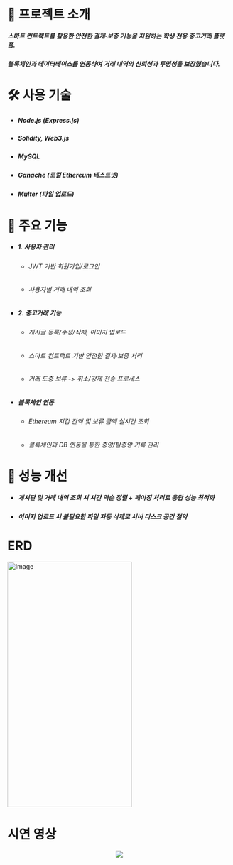 # 📝 프로젝트 소개
##### 스마트 컨트랙트를 활용한 안전한 결제·보증 기능을 지원하는 학생 전용 중고거래 플랫폼.
##### 블록체인과 데이터베이스를 연동하여 거래 내역의 신뢰성과 투명성을 보장했습니다.

# 🛠️ 사용 기술
+ ##### Node.js (Express.js)
+ ##### Solidity, Web3.js
+ ##### MySQL
+ ##### Ganache (로컬 Ethereum 테스트넷)
+ ##### Multer (파일 업로드)

# 🚀 주요 기능
+ ##### 1. 사용자 관리
    + ###### JWT 기반 회원가입/로그인
    + ###### 사용자별 거래 내역 조회
+ ##### 2. 중고거래 기능
    + ###### 게시글 등록/수정/삭제, 이미지 업로드
    + ###### 스마트 컨트랙트 기반 안전한 결제·보증 처리
    + ###### 거래 도중 보류 -> 취소/강제 전송 프로세스
+ ##### 블록체인 연동
    + ###### Ethereum 지갑 잔액 및 보류 금액 실시간 조회
    + ###### 블록체인과 DB 연동을 통한 중앙/탈중앙 기록 관리

# 🎯 성능 개선
+ ##### 게시판 및 거래 내역 조회 시 시간 역순 정렬 + 페이징 처리로 응답 성능 최적화
+ ##### 이미지 업로드 시 불필요한 파일 자동 삭제로 서버 디스크 공간 절약

# ERD
<img width="280" height="553" alt="Image" src="https://github.com/user-attachments/assets/1ca31278-99f1-406e-8fa8-aa33f2ec004b" />

# 시연 영상
<p align="center">
    <img src="https://github.com/user-attachments/assets/d3e2a6c1-eb1f-41c2-9a74-725a54ca6dc5">
</p>
